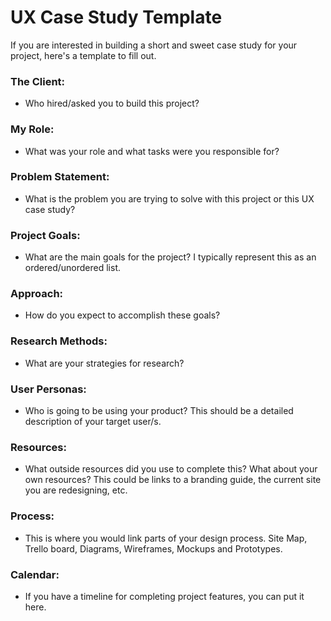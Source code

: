 # UX Case Study Template
If you are interested in building a short and sweet case study for your 
project, here's a template to fill out.

### The Client:
- Who hired/asked you to build this project?

### My Role: 
- What was your role and what tasks were you responsible for?

### Problem Statement:
- What is the problem you are trying to solve with this project or this UX 
case study? 

### Project Goals:
- What are the main goals for the project? I typically represent this as an 
ordered/unordered list.

### Approach:
- How do you expect to accomplish these goals?

### Research Methods:
- What are your strategies for research?

### User Personas:
- Who is going to be using your product? This should be a detailed description
of your target user/s.

### Resources:
- What outside resources did you use to complete this? What about your own 
resources? This could be links to a branding guide, the current site you are 
redesigning, etc.

### Process:
- This is where you would link parts of your design process. Site Map, Trello
 board, Diagrams, Wireframes, Mockups and Prototypes.

### Calendar:
- If you have a timeline for completing project features, you can put it here. 

